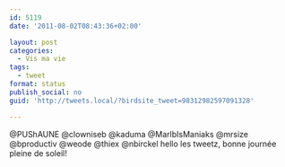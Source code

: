 ```yaml
---
id: 5119
date: '2011-08-02T08:43:36+02:00'

layout: post
categories:
  - Vis ma vie
tags:
  - tweet
format: status
publish_social: no
guid: 'http://tweets.local/?birdsite_tweet=98312982597091328'

---
```


@PUShAUNE @clowniseb @kaduma @MarlbIsManiaks @mrsize @bproductiv @weode @thiex @nbirckel hello les tweetz, bonne journée pleine de soleil!